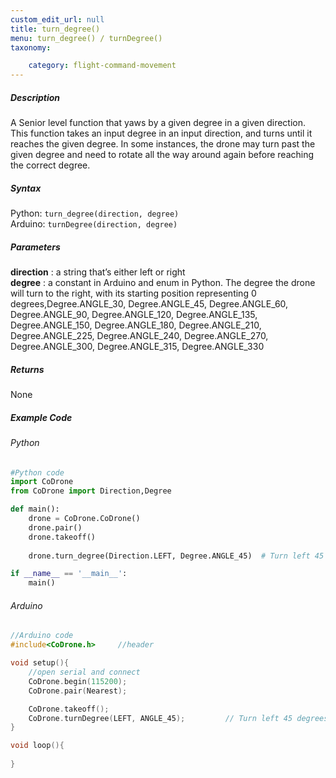 ```yaml
---
custom_edit_url: null
title: turn_degree()
menu: turn_degree() / turnDegree()
taxonomy:

	category: flight-command-movement
---
```


##### Description

A Senior level function that yaws by a given degree in a given direction. <br />
This function takes an input degree in an input direction, and turns until it reaches the given degree. In some instances, the drone may turn past the given degree and need to rotate all the way around again before reaching the correct degree.

##### Syntax
Python: ```turn_degree(direction, degree)```<br />
Arduino: ```turnDegree(direction, degree)```

##### Parameters

**direction**	: a string that’s either left or right<br />
**degree** 		: a constant in Arduino and enum in Python. The degree the drone will turn to the right, with its starting position representing 0 degrees,Degree.ANGLE_30, Degree.ANGLE_45, Degree.ANGLE_60, Degree.ANGLE_90, Degree.ANGLE_120, Degree.ANGLE_135, Degree.ANGLE_150, Degree.ANGLE_180, Degree.ANGLE_210, Degree.ANGLE_225, Degree.ANGLE_240, Degree.ANGLE_270, Degree.ANGLE_300, Degree.ANGLE_315, Degree.ANGLE_330


##### Returns

None

##### Example Code
###### Python
```python
#Python code
import CoDrone
from CoDrone import Direction,Degree

def main():	
	drone = CoDrone.CoDrone()
	drone.pair()
	drone.takeoff()
	
	drone.turn_degree(Direction.LEFT, Degree.ANGLE_45) 	# Turn left 45 degrees

if __name__ == '__main__':
	main()

```
###### Arduino
```c
//Arduino code
#include<CoDrone.h>		//header

void setup(){
	//open serial and connect
	CoDrone.begin(115200);
	CoDrone.pair(Nearest);

	CoDrone.takeoff();
	CoDrone.turnDegree(LEFT, ANGLE_45); 		// Turn left 45 degrees
}

void loop(){
	
}
	
```